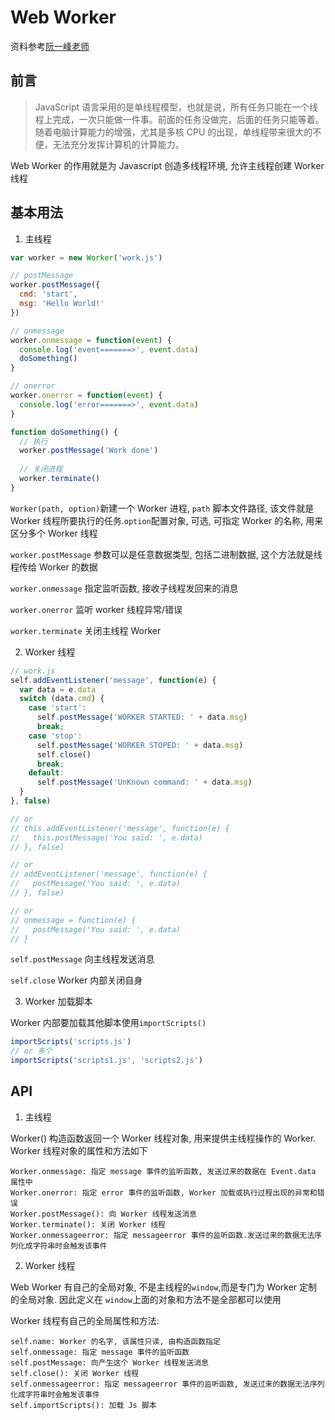 # Web Worker

资料参考[阮一峰老师](http://www.ruanyifeng.com/blog/2018/07/web-worker.html)

## 前言

> JavaScript 语言采用的是单线程模型，也就是说，所有任务只能在一个线程上完成，一次只能做一件事。前面的任务没做完，后面的任务只能等着。随着电脑计算能力的增强，尤其是多核 CPU 的出现，单线程带来很大的不便，无法充分发挥计算机的计算能力。

Web Worker 的作用就是为 Javascript 创造多线程环境, 允许主线程创建 Worker 线程

## 基本用法

1. 主线程

```js
var worker = new Worker('work.js')

// postMessage
worker.postMessage({
  cmd: 'start',
  msg: 'Hello World!'
})

// onmessage
worker.onmessage = function(event) {
  console.log('event=======>', event.data)
  doSomething()
}

// onerror
worker.onerror = function(event) {
  console.log('error=======>', event.data)
}

function doSomething() {
  // 执行
  worker.postMessage('Work done')
  
  // 关闭进程
  worker.terminate()
}
```

`Worker(path, option)`新建一个 Worker 进程, `path` 脚本文件路径, 该文件就是 Worker 线程所要执行的任务.`option`配置对象, 可选, 可指定 Worker 的名称, 用来区分多个 Worker 线程

`worker.postMessage` 参数可以是任意数据类型, 包括二进制数据, 这个方法就是线程传给 Worker 的数据

`worker.onmessage` 指定监听函数, 接收子线程发回来的消息

`worker.onerror` 监听 worker 线程异常/错误

`worker.terminate` 关闭主线程 Worker


2. Worker 线程

```js
// work.js
self.addEventListener('message', function(e) {
  var data = e.data
  switch (data.cmd) {
    case 'start':
      self.postMessage('WORKER STARTED: ' + data.msg)
      break;
    case 'stop':
      self.postMessage('WORKER STOPED: ' + data.msg)
      self.close()
      break;
    default:
      self.postMessage('UnKnown command: ' + data.msg)
  }
}, false)

// or
// this.addEventListener('message', function(e) {
//   this.postMessage('You said: ', e.data)
// }, false)

// or
// addEventListener('message', function(e) {
//   postMessage('You said: ', e.data)
// }, false)

// or
// onmessage = function(e) {
//   postMessage('You said: ', e.data)
// }


```

`self.postMessage` 向主线程发送消息

`self.close` Worker 内部关闭自身

3. Worker 加载脚本

Worker 内部要加载其他脚本使用`importScripts()`

```js
importScripts('scripts.js')
// or 多个
importScripts('scripts1.js', 'scripts2.js')
```


## API

1. 主线程

Worker() 构造函数返回一个 Worker 线程对象, 用来提供主线程操作的 Worker. Worker 线程对象的属性和方法如下

```
Worker.onmessage: 指定 message 事件的监听函数, 发送过来的数据在 Event.data 属性中
Worker.onerror: 指定 error 事件的监听函数, Worker 加载或执行过程出现的异常和错误
Worker.postMessage(): 向 Worker 线程发送消息
Worker.terminate(): 关闭 Worker 线程
Worker.onmessageerror: 指定 messageerror 事件的监听函数.发送过来的数据无法序列化成字符串时会触发该事件
```

2. Worker 线程

Web Worker 有自己的全局对象, 不是主线程的`window`,而是专门为 Worker 定制的全局对象. 因此定义在 `window`上面的对象和方法不是全部都可以使用

Worker 线程有自己的全局属性和方法:

```
self.name: Worker 的名字, 该属性只读, 由构造函数指定
self.onmessage: 指定 message 事件的监听函数
self.postMessage: 向产生这个 Worker 线程发送消息
self.close(): 关闭 Worker 线程
self.onmessageerror: 指定 messageerror 事件的监听函数, 发送过来的数据无法序列化成字符串时会触发该事件
self.importScripts(): 加载 Js 脚本
```
